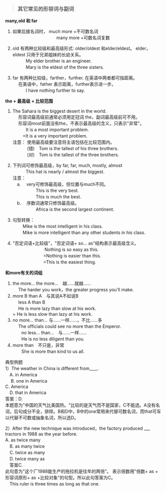 > ### 其它常见的形容词与副词

**many,old 和 far** 

1) 如果后接名词时， much more +不可数名词 <br>
　　　　　　　　　　many more +可数名词复数　　　 <br>

2) old 有两种比较级和最高级形式: older/oldest 和elder/eldest。 elder，eldest 只用于兄弟姐妹的长幼关系。 <br>
　　　My elder brother is an engineer. <br>
　　　Mary is the eldest of the three sisters. <br>

3) far 有两种比较级，farther，further. 在英语中两者都可指距离。 <br>
　 在美语中，father 表示距离，further表示进一步。 <br>
　　　I have nothing further to say. <br>

**the + 最高级 + 比较范围**
	
1) The Sahara is the biggest desert in the world. <br>
　 形容词最高级前通常必须用定冠词 the，副词最高级前可不用。 <br>
　 形容词most前面没有the，不表示最高级的含义，只表示"非常"。 <br>
　　　It is a most important problem. <br>
　　 =It is a very important problem. <br>
注意： 使用最高级要注意将主语包括在比较范围内。 <br>
　　　 (错)　Tom is the tallest of his three brothers. <br>
　　　 (对)　Tom is the tallest of the three brothers. <br>

2) 下列词可修饰最高级，by far, far, much, mostly, almost <br>
　　　This hat is nearly / almost the biggest. <br>
注意： <br>
　a.　 very可修饰最高级，但位置与much不同。 <br>
　　　　　 This is the very best. <br>
　　　　　 This is much the best. <br>
　b.　 序数词通常只修饰最高级。 <br>
　　　　　 Africa is the second largest continent. <br>

3) 句型转换： <br>
　　 Mike is the most intelligent in his class. <br>
　　 Mike is more intelligent than any other students in his class. <br>

4) "否定词语+比较级"，"否定词语+ so… as"结构表示最高级含义。 <br>
　　　　　　　 Nothing is so easy as this. <br>
　　　　　　　=Nothing is easier than this. <br>
　　　　　　　=This is the easiest thing. <br>

**和more有关的词组**
	
1) the more… the more…　越……就越…… <br>
　 The harder you work，the greater progress you'll make. <br>
2) more B than A　与其说A不如说B <br>
　 less A than B  <br>
　 He is more lazy than slow at his work. <br>
= He is less slow than lazy at his work. <br>
3) no more… than… 与……一样……，不比……多 <br>
　 The officials could see no more than the Emperor. <br>
　　no less… than…　与……一样…… <br>
　　He is no less diligent than you. <br>
4) more than　不只是，非常 <br>
　　She is more than kind to us all. <br>

典型例题 <br>
1）The weather in China is different from____. <br>
　A. in America <br>　 B. one in America　 <br> C. America  <br>
　D. that in America  <br>
答案：D.  <br>本题意为"中国的天气比美国热。"比较的是天气而不是国家，C不能选。A没有名词，后句成分不全，排除。B和D中，B中的one常用来代替可数名词，而that可车以代替不可数或抽象名词，所以选D。 <br>

2）After the new technique was introduced，the factory produced ___ tractors in 1988 as the year before.  <br>
A. as twice many　 <br>　B. as many twice　 <br>　C. twice as many <br>　D. twice many as  <br>
　答案C. <br> 此句意为"这个厂1988能生产的拖拉机是往年的两倍"。 表示倍数用"倍数+ as + 形容词原形+ as +比较对象"的句型。所以此句答案为C。 <br>
　This ruler is three times as long as that one. <br>
